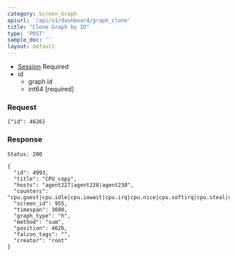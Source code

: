 ```yaml
---
category: Screen_Graph
apiurl: '/api/v1/dashboard/graph_clone'
title: "Clone Graph by ID"
type: 'POST'
sample_doc: ''
layout: default
---
```


* [Session](#/authentication) Required
* id
  * graph id
  * int64 [required]

### Request

```
{"id": 4626}
```

### Response

```Status: 200```
```
{
  "id": 4993,
  "title": "CPU_copy",
  "hosts": "agent227|agent228|agent230",
  "counters": "cpu.guest|cpu.idle|cpu.iowait|cpu.irq|cpu.nice|cpu.softirq|cpu.steal|cpu.switches|cpu.system|cpu.user",
  "screen_id": 955,
  "timespan": 3600,
  "graph_type": "h",
  "method": "sum",
  "position": 4626,
  "falcon_tags": "",
  "creator": "root"
}
```
